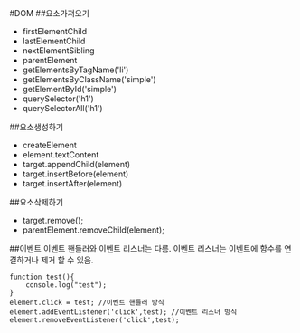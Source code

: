 #DOM
##요소가져오기
* firstElementChild
* lastElementChild
* nextElementSibling
* parentElement
* getElementsByTagName('li')
* getElementsByClassName('simple')
* getElementById('simple')
* querySelector('h1')
* querySelectorAll('h1')

##요소생성하기
* createElement
* element.textContent
* target.appendChild(element)
* target.insertBefore(element)
* target.insertAfter(element)

##요소삭제하기
* target.remove();
* parentElement.removeChild(element);

##이벤트
이벤트 핸들러와 이벤트 리스너는 다름.
이벤트 리스너는 이벤트에 함수를 연결하거나 제거 할 수 있음.
```
function test(){
    console.log("test");
}
element.click = test; //이벤트 핸들러 방식
element.addEventListener('click',test); //이벤트 리스너 방식
element.removeEventListener('click',test);
```